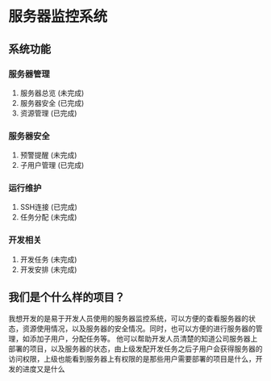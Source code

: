 # 服务器监控系统

## 系统功能

### 服务器管理

1. 服务器总览 (未完成)
2. 服务器安全 (已完成)
3. 资源管理 (已完成)

### 服务器安全

1. 预警提醒 (未完成)
2. 子用户管理 (已完成)

### 运行维护

1. SSH连接 (已完成)
2. 任务分配 (未完成)

### 开发相关

1. 开发任务 (未完成)
2. 开发安排 (未完成)

## 我们是个什么样的项目？
我想开发的是易于开发人员使用的服务器监控系统，可以方便的查看服务器的状态，资源使用情况，以及服务器的安全情况。同时，也可以方便的进行服务器的管理，如添加子用户，分配任务等。
他可以帮助开发人员清楚的知道公司服务器上部署的项目，以及服务器的状态，由上级发配开发任务之后子用户会获得服务器的访问权限，上级也能看到服务器上有权限的是那些用户需要部署的项目是什么，开发的进度又是什么
